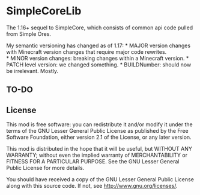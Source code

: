 # SimpleCoreLib
The 1.16+ sequel to SimpleCore, which consists of common api code pulled from Simple Ores.

My semantic versioning has changed as of 1.17: 
    * MAJOR version changes with Minecraft version changes that require major code rewrites.  
    * MINOR version changes: breaking changes within a Minecraft version.
    * PATCH level version: we changed something.
    * BUILDNumber: should now be irrelevant. Mostly.

TO-DO
-----


License
-------

This mod is free software: you can redistribute it and/or modify it under the
terms of the GNU Lesser General Public License as published by the Free
Software Foundation, either version 2.1 of the License, or any later version.

This mod is distributed in the hope that it will be useful, but WITHOUT ANY
WARRANTY; without even the implied warranty of MERCHANTABILITY or FITNESS FOR A
PARTICULAR PURPOSE.  See the GNU Lesser General Public License for more
details.

You should have received a copy of the GNU Lesser General Public License along
with this source code.  If not, see <http://www.gnu.org/licenses/>.
